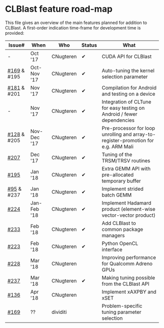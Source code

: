 CLBlast feature road-map
================

This file gives an overview of the main features planned for addition to CLBlast. A first-order indication time-frame for development time is provided:

| Issue#                                                         | When        | Who       | Status | What          |
| ---------------------------------------------------------------|-------------|-----------|--------|---------------|
| -                                                              | Oct '17     | CNugteren | ✔      | CUDA API for CLBlast |
| [#169](https://github.com/CNugteren/CLBlast/issues/169) & #195 | Oct-Nov '17 | CNugteren | ✔      | Auto-tuning the kernel selection parameter |
| [#181](https://github.com/CNugteren/CLBlast/issues/181) & #201 | Nov '17     | CNugteren | ✔      | Compilation for Android and testing on a device |
| -                                                              | Nov '17     | CNugteren | ✔      | Integration of CLTune for easy testing on Android / fewer dependencies |
| [#128](https://github.com/CNugteren/CLBlast/issues/128) & #205 | Nov-Dec '17 | CNugteren | ✔      | Pre-processor for loop unrolling and array-to-register-promotion for e.g. ARM Mali |
| [#207](https://github.com/CNugteren/CLBlast/issues/207)        | Dec '17     | CNugteren | ✔      | Tuning of the TRSM/TRSV routines |
| [#195](https://github.com/CNugteren/CLBlast/issues/195)        | Jan '18     | CNugteren | ✔      | Extra GEMM API with pre-allocated temporary buffer |
| [#95](https://github.com/CNugteren/CLBlast/issues/95)   & #237 | Jan '18     | CNugteren | ✔      | Implement strided batch GEMM |
| [#224](https://github.com/CNugteren/CLBlast/issues/224)        | Jan-Feb '18 | CNugteren | ✔      | Implement Hadamard product (element-wise vector-vector product) |
| [#233](https://github.com/CNugteren/CLBlast/issues/233)        | Feb '18     | CNugteren | ✔      | Add CLBlast to common package managers |
| [#223](https://github.com/CNugteren/CLBlast/issues/223)        | Feb '18     | CNugteren | ✔      | Python OpenCL interface |
| [#228](https://github.com/CNugteren/CLBlast/issues/228)        | Mar '18     | CNugteren |        | Improving performance for Qualcomm Adreno GPUs |
| [#237](https://github.com/CNugteren/CLBlast/issues/237)        | Mar '18     | CNugteren | ✔      | Making tuning possible from the CLBlast API |
| [#136](https://github.com/CNugteren/CLBlast/issues/136)        | Apr '18     | CNugteren |        | Implement xAXPBY and xSET |
| [#169](https://github.com/CNugteren/CLBlast/issues/169)        | ??          | dividiti  |        | Problem-specific tuning parameter selection |
